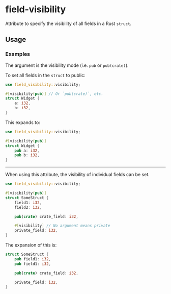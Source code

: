 # field-visibility

Attribute to specify the visibility of all fields in a Rust `struct`.

## Usage

### Examples

The argument is the visibility mode (i.e. `pub` or `pub(crate)`).

To set all fields in the `struct` to public:

```rust
use field_visibility::visibility;

#[visibility(pub)] // Or `pub(crate)`, etc.
struct Widget {
    a: i32,
    b: i32,
}
```

This expands to:

```rust
use field_visibility::visibility;

#[visibility(pub)]
struct Widget {
    pub a: i32,
    pub b: i32,
}
```

---

When using this attribute, the visibility of individual fields can be set.

```rust
use field_visibility::visibility;

#[visibility(pub)]
struct SomeStruct {
    field1: i32,
    field2: i32,

    pub(crate) crate_field: i32,

    #[visibility] // No argument means private
    private_field: i32,
}
```

The expansion of this is:

```rust
struct SomeStruct {
    pub field1: i32,
    pub field1: i32,

    pub(crate) crate_field: i32,

    private_field: i32,
}
```
